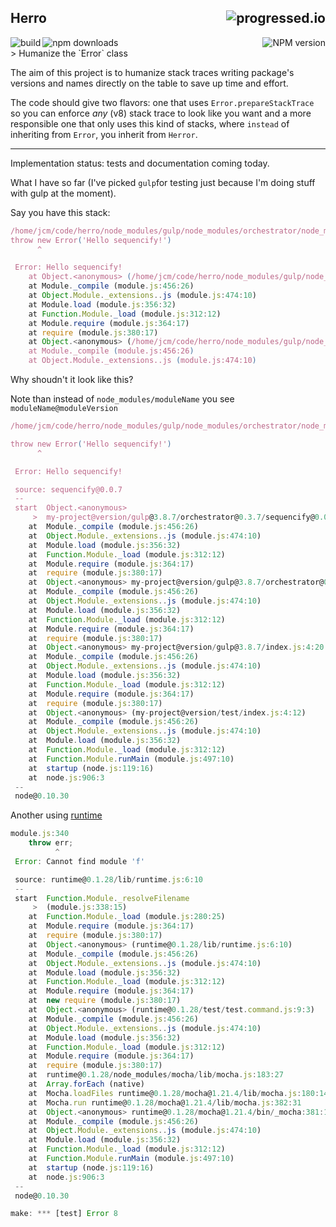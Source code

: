 ## Herro[<img alt="progressed.io" src="http://progressed.io/bar/41" align="right"/>](https://github.com/fehmicansaglam/progressed.io)

[<img alt="build" src="http://img.shields.io/travis/stringparser/herror/master.svg?style=flat-square" align="left"/>](https://travis-ci.org/stringparser/herror/builds)

[<img alt="npm downloads" src="http://img.shields.io/npm/dm/herror.svg?style=flat-square" align="left"/>](http://img.shields.io/npm/dm/herror.svg)

[<img alt="NPM version" src="http://img.shields.io/npm/v/herror.svg?style=flat-square" align="right"/>](http://www.npmjs.org/package/herror)

<br>
> Humanize the `Error` class

The aim of this project is to humanize stack traces writing package's versions and names directly on the table to save up time and effort.

The code should give two flavors: one that uses `Error.prepareStackTrace` so you can enforce *any* (v8) stack trace to look like you want and a more responsible one that only uses this kind of stacks, where `instead` of inheriting from `Error`, you inherit from `Herror`.

<hr>

Implementation status: tests and documentation coming today.

What I have so far (I've picked `gulp`for testing just because I'm doing stuff with gulp at the moment).

Say you have this stack:
```js
/home/jcm/code/herro/node_modules/gulp/node_modules/orchestrator/node_modules/sequencify/index.js:3
throw new Error('Hello sequencify!')
      ^

 Error: Hello sequencify!
    at Object.<anonymous> (/home/jcm/code/herro/node_modules/gulp/node_modules/orchestrator/node_modules/sequencify/index.js:3:7)
    at Module._compile (module.js:456:26)
    at Object.Module._extensions..js (module.js:474:10)
    at Module.load (module.js:356:32)
    at Function.Module._load (module.js:312:12)
    at Module.require (module.js:364:17)
    at require (module.js:380:17)
    at Object.<anonymous> (/home/jcm/code/herro/node_modules/gulp/node_modules/orchestrator/index.js:156:36)
    at Module._compile (module.js:456:26)
    at Object.Module._extensions..js (module.js:474:10)
```

Why shoudn't it look like this?

Note than instead of `node_modules/moduleName` you see `moduleName@moduleVersion`

```js
/home/jcm/code/herro/node_modules/gulp/node_modules/orchestrator/node_modules/sequencify/index.js:3

throw new Error('Hello sequencify!')
      ^

 Error: Hello sequencify!

 source: sequencify@0.0.7
 --
 start  Object.<anonymous>
     >  my-project@version/gulp@3.8.7/orchestrator@0.3.7/sequencify@0.0.7/index.js:3:7
    at  Module._compile (module.js:456:26)
    at  Object.Module._extensions..js (module.js:474:10)
    at  Module.load (module.js:356:32)
    at  Function.Module._load (module.js:312:12)
    at  Module.require (module.js:364:17)
    at  require (module.js:380:17)
    at  Object.<anonymous> my-project@version/gulp@3.8.7/orchestrator@0.3.7/index.js:156:36
    at  Module._compile (module.js:456:26)
    at  Object.Module._extensions..js (module.js:474:10)
    at  Module.load (module.js:356:32)
    at  Function.Module._load (module.js:312:12)
    at  Module.require (module.js:364:17)
    at  require (module.js:380:17)
    at  Object.<anonymous> my-project@version/gulp@3.8.7/index.js:4:20
    at  Module._compile (module.js:456:26)
    at  Object.Module._extensions..js (module.js:474:10)
    at  Module.load (module.js:356:32)
    at  Function.Module._load (module.js:312:12)
    at  Module.require (module.js:364:17)
    at  require (module.js:380:17)
    at  Object.<anonymous> (my-project@version/test/index.js:4:12)
    at  Module._compile (module.js:456:26)
    at  Object.Module._extensions..js (module.js:474:10)
    at  Module.load (module.js:356:32)
    at  Function.Module._load (module.js:312:12)
    at  Function.Module.runMain (module.js:497:10)
    at  startup (node.js:119:16)
    at  node.js:906:3
 --
 node@0.10.30
```

Another using [runtime](https://github.com/stringparser/runtime)

```js
module.js:340
    throw err;
          ^
 Error: Cannot find module 'f'

 source: runtime@0.1.28/lib/runtime.js:6:10
 --
 start  Function.Module._resolveFilename
     >  (module.js:338:15)
    at  Function.Module._load (module.js:280:25)
    at  Module.require (module.js:364:17)
    at  require (module.js:380:17)
    at  Object.<anonymous> (runtime@0.1.28/lib/runtime.js:6:10)
    at  Module._compile (module.js:456:26)
    at  Object.Module._extensions..js (module.js:474:10)
    at  Module.load (module.js:356:32)
    at  Function.Module._load (module.js:312:12)
    at  Module.require (module.js:364:17)
    at  new require (module.js:380:17)
    at  Object.<anonymous> (runtime@0.1.28/test/test.command.js:9:3)
    at  Module._compile (module.js:456:26)
    at  Object.Module._extensions..js (module.js:474:10)
    at  Module.load (module.js:356:32)
    at  Function.Module._load (module.js:312:12)
    at  Module.require (module.js:364:17)
    at  require (module.js:380:17)
    at  runtime@0.1.28/node_modules/mocha/lib/mocha.js:183:27
    at  Array.forEach (native)
    at  Mocha.loadFiles runtime@0.1.28/mocha@1.21.4/lib/mocha.js:180:14
    at  Mocha.run runtime@0.1.28/mocha@1.21.4/lib/mocha.js:382:31
    at  Object.<anonymous> runtime@0.1.28/mocha@1.21.4/bin/_mocha:381:16
    at  Module._compile (module.js:456:26)
    at  Object.Module._extensions..js (module.js:474:10)
    at  Module.load (module.js:356:32)
    at  Function.Module._load (module.js:312:12)
    at  Function.Module.runMain (module.js:497:10)
    at  startup (node.js:119:16)
    at  node.js:906:3
 --
 node@0.10.30

make: *** [test] Error 8
```
